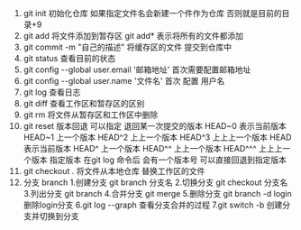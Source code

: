 1. git init 初始化仓库  如果指定文件名会新建一个件作为仓库 否则就是目前的目录+9
2. git add 将文件添加到暂存区  git add* 表示将所有的文件都添加
3. git commit -m "自己的描述" 将缓存区的文件 提交到仓库中
4. git status  查看目前的状态
5. git config --global user.email '邮箱地址' 首次需要配置邮箱地址
6. git config --global user.name '文件名' 首次 配置 用户名
7. git log 查看日志
8. git diff 查看工作区和暂存区的区别
9. git rm 将文件从暂存区和工作区中删除
10. git reset 版本回退 可以指定 退回某一次提交的版本
            HEAD~0 表示当前版本
            HEAD~1 上一个版本
            HEAD^2 上上一个版本
            HEAD^3 上上上一个版本
            HEAD 表示当前版本
            HEAD^ 上一个版本
            HEAD^^ 上上一个版本
            HEAD^^^ 上上上一个版本
            指定版本 在git log 命令后 会有一个版本号 可以直接回退到指定版本
11. git checkout . 将文件从本地仓库 替换工作区的文件
12. 分支  branch
     1.创建分支 git branch 分支名
     2.切换分支 git checkout 分支名
     3.列出分支 git branch 
     4.合并分支 git merge
     5.删除分支 git branch -d login 删除login分支
     6.git log --graph  查看分支合并的过程
     7.git switch -b  创建分支并切换到分支               
